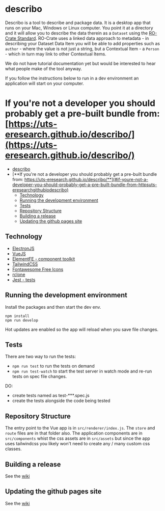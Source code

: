 # describo

Describo is a tool to describe and package data. It is a desktop app that runs on your Mac, Windows or Linux computer. You point it at a directory and it will allow you to describe the data therein as a `Dataset` using the [RO-Crate Standard](https://researchobject.github.io/ro-crate/1.0/). RO-Crate uses a linked data approach to metadata - in describing your Dataset Data Item you will be able to add properties such as `author` - where the value is not just a string, but a Contextual Item - a `Person` - which in turn may link to other Contextual Items.

We do not have tutorial documentation yet but would be interested to hear what people make of the tool anyway.

If you follow the instructions below to run in a dev environment an application will start on your computer.

# **If you're not a developer you should probably get a pre-built bundle from: [https://uts-eresearch.github.io/describo/](https://uts-eresearch.github.io/describo/)**

- [describo](#describo)
- [**If you're not a developer you should probably get a pre-built bundle from: https://uts-eresearch.github.io/describo/**](#if-youre-not-a-developer-you-should-probably-get-a-pre-built-bundle-from-httpsuts-eresearchgithubiodescribo)
  - [Technology](#technology)
  - [Running the development environment](#running-the-development-environment)
  - [Tests](#tests)
  - [Repository Structure](#repository-structure)
  - [Building a release](#building-a-release)
  - [Updating the github pages site](#updating-the-github-pages-site)


## Technology

-   [ElectronJS](https://www.electronjs.org/)
-   [VueJS](https://vuejs.org/)
-   [ElementFE - component toolkit](https://element.eleme.io/#/en-US/component/installation)
-   [TailwindCSS](https://tailwindcss.com/docs/installation/)
-   [Fontawesome Free Icons](https://fontawesome.com/)
-   [rclone](https://rclone.org/)
-   [Jest - tests](https://jestjs.io/en/)

## Running the development environment

Install the packages and then start the dev env.

```
npm install
npm run develop
```

Hot updates are enabled so the app will reload when you save file changes.

## Tests

There are two way to run the tests:

-   `npm run test` to run the tests on demand
-   `npm run test-watch` to start the test server in watch mode and re-run tests on spec file changes.

DO:

-   create tests named as test-\*\*\*.spec.js
-   create the tests alongside the code being tested

## Repository Structure

The entry point to the Vue app is in `src/renderer/index.js`.
The `store` and `route` files are in that folder also. The
application components are in `src/components` whist the css
assets are in `src/assets` but since the app uses tailwindcss
you likely won't need to create any / many custom css classes.

## Building a release

See the [wiki](https://github.com/UTS-eResearch/describo/wiki/build-a-release)

## Updating the github pages site

See the [wiki](https://github.com/UTS-eResearch/describo/wiki/updating-github-pages)

